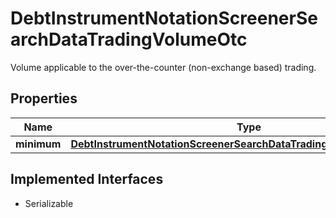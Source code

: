 

# DebtInstrumentNotationScreenerSearchDataTradingVolumeOtc

Volume applicable to the over-the-counter (non-exchange based) trading.

## Properties

Name | Type | Description | Notes
------------ | ------------- | ------------- | -------------
**minimum** | [**DebtInstrumentNotationScreenerSearchDataTradingVolumeOtcMinimum**](DebtInstrumentNotationScreenerSearchDataTradingVolumeOtcMinimum.md) |  |  [optional]


## Implemented Interfaces

* Serializable



